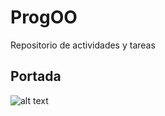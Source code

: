 # ProgOO
Repositorio de actividades y tareas

## Portada
![alt text](https://imgur.com/Z7SO3hm "SEP")

